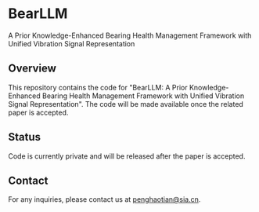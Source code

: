 # BearLLM
A Prior Knowledge-Enhanced Bearing Health Management Framework with Unified Vibration Signal Representation

## Overview
This repository contains the code for "BearLLM: A Prior Knowledge-Enhanced Bearing Health Management Framework with Unified Vibration Signal Representation". The code will be made available once the related paper is accepted.

## Status
Code is currently private and will be released after the paper is accepted.

## Contact
For any inquiries, please contact us at penghaotian@sia.cn.
